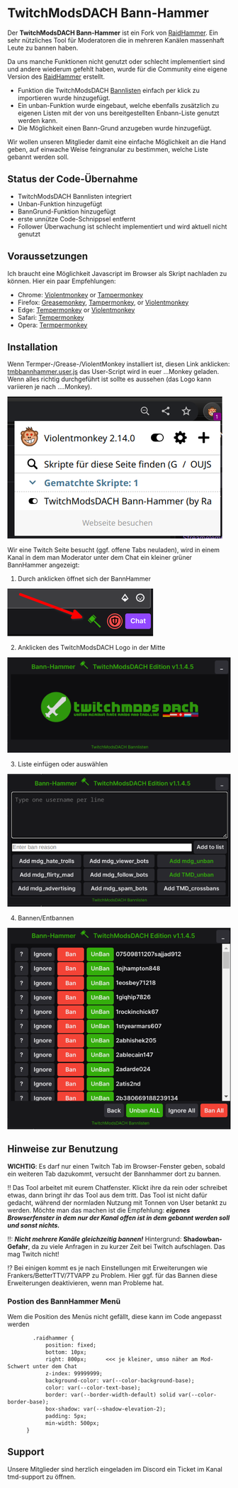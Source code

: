 # TwitchModsDACH Bann-Hammer

Der **TwitchModsDACH Bann-Hammer** ist ein Fork von [RaidHammer](https://github.com/victornpb/twitch-mass-ban).
Ein sehr nützliches Tool für Moderatoren die in mehreren Kanälen massenhaft Leute zu bannen haben.

Da uns manche Funktionen nicht genutzt oder schlecht implementiert sind und andere wiederum gefehlt haben,
wurde für die Community eine eigene Version des [RaidHammer](https://github.com/victornpb/twitch-mass-ban) erstellt.

- Funktion die TwitchModsDACH [Bannlisten](https://github.com/TwitchmodsDACH/Bannlisten) einfach per klick zu importieren wurde hinzugefügt.
- Ein unban-Funktion wurde eingebaut, welche ebenfalls zusätzlich zu eigenen Listen mit der von uns bereitgestellten Enbann-Liste genutzt werden kann.
- Die Möglichkeit einen Bann-Grund anzugeben wurde hinzugefügt.

Wir wollen unseren Mitglieder damit eine einfache Möglichkeit an die Hand geben, auf einwache Weise feingranular zu bestimmen, welche Liste gebannt werden soll.

## Status der Code-Übernahme

- TwitchModsDACH Bannlisten integriert
- Unban-Funktion hinzugefügt
- BannGrund-Funktion hinzugefügt
- erste unnütze Code-Schnippsel entfernt
- Follower Überwachung ist schlecht implementiert und wird aktuell nicht genutzt

## Voraussetzungen

Ich braucht eine Möglichkeit Javascript im Browser als Skript nachladen zu können. Hier ein paar Empfehlungen:

- Chrome: [Violentmonkey](https://chrome.google.com/webstore/detail/violent-monkey/jinjaccalgkegednnccohejagnlnfdag) or [Tampermonkey](https://chrome.google.com/webstore/detail/dhdgffkkebhmkfjojejmpbldmpobfkfo)
- Firefox: [Greasemonkey](https://addons.mozilla.org/en-US/firefox/addon/greasemonkey/), [Tampermonkey](https://addons.mozilla.org/en-US/firefox/addon/tampermonkey/), or [Violentmonkey](https://addons.mozilla.org/firefox/addon/violentmonkey/)
- Edge: [Tempermonkey](https://microsoftedge.microsoft.com/addons/detail/iikmkjmpaadaobahmlepeloendndfphd) or [Violentmonkey](https://microsoftedge.microsoft.com/addons/detail/eeagobfjdenkkddmbclomhiblgggliao)
- Safari: [Tempermonkey](https://apps.apple.com/us/app/tampermonkey/id1482490089)
- Opera: [Termpermonkey](https://addons.opera.com/en/extensions/details/tampermonkey-beta/)

## Installation

Wenn Termper-/Grease-/ViolentMonkey installiert ist, diesen Link anklicken: [tmbbannhammer.user.js](https://github.com/TwitchmodsDACH/Bann-Hammer/raw/main/tmbbannhammer.user.js) das User-Script wird in euer ...Monkey geladen.
Wenn alles richtig durchgeführt ist sollte es aussehen (das Logo kann variieren je nach ....Monkey).

![](dokumentation/allesaktiviert.png)

Wir eine Twitch Seite besucht (ggf. offene Tabs neuladen), wird in einem Kanal in dem man Moderator unter dem Chat ein kleiner grüner BannHammer angezeigt:

1. Durch anklicken öffnet sich der BannHammer

![](dokumentation/bannhammer.png)

2. Anklicken des TwitchModsDACH Logo in der Mitte

![](dokumentation/bannhammer1.png)

3. Liste einfügen oder auswählen

![](dokumentation/bannhammer2.png)

4. Bannen/Entbannen

![](dokumentation/bannhammer3.png)

## Hinweise zur Benutzung

**WICHTIG**: Es darf nur einen Twitch Tab im Browser-Fenster geben, sobald ein weiteren Tab dazukommt, versucht der Bannhammer dort zu bannen.

‼ Das Tool arbeitet mit eurem Chatfenster. Klickt ihre da rein oder schreibet etwas, dann bringt ihr das Tool aus dem tritt. Das Tool ist nicht dafür gedacht, während der normladen Nutzung mit Tonnen von User betankt zu werden. Möchte man das machen ist die Empfehlung: _**eigenes Browserfenster in dem nur der Kanal offen ist in dem gebannt werden soll und sonst nichts.**_

‼: _**Nicht mehrere Kanäle gleichzeitig bannen!**_ Hintergrund: **Shadowban-Gefahr**, da zu viele Anfragen in zu kurzer Zeit bei Twitch aufschlagen. Das mag Twitch nicht!

⁉ Bei einigen kommt es je nach Einstellungen mit Erweiterungen wie Frankers/BetterTTV/7TVAPP zu Problem.
Hier ggf. für das Bannen diese Erweiterungen deaktivieren, wenn man Probleme hat.

### Postion des BannHammer Menü
Wem die Position des Menüs nicht gefällt, diese kann im Code angepasst werden

```
        .raidhammer {
            position: fixed;
            bottom: 10px;
            right: 800px;      <<< je kleiner, umso näher am Mod-Schwert unter dem Chat
            z-index: 99999999;
            background-color: var(--color-background-base);
            color: var(--color-text-base);
            border: var(--border-width-default) solid var(--color-border-base);
            box-shadow: var(--shadow-elevation-2);
            padding: 5px;
            min-width: 500px;
      }
```

## Support
Unsere Mitglieder sind herzlich eingeladen im Discord ein Ticket im Kanal tmd-support zu öffnen.
